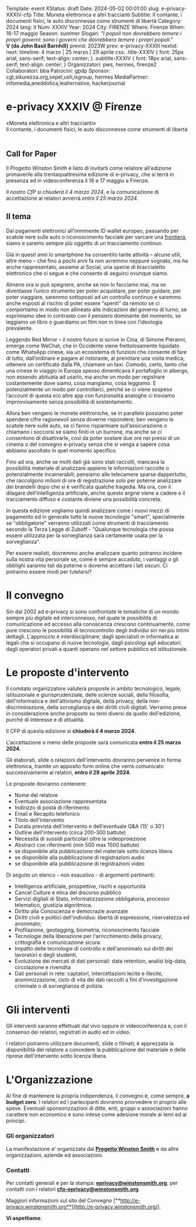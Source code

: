 Template: event
XStatus: draft
Date: 2024-05-02 00:01:00
slug: e-privacy-XXXIV-cfp
Title: Moneta elettronica e altri traccianti
Subtitle: Il contante, i documenti fisici, le auto disconnesse come strumenti di libertà
Category: 2024
lang: it
Num: XXXIV
Year: 2024
City: FIRENZE
Where: Firenze
When: 16-17 maggio
Season: summer
Slogan: <i>"I popoli non dovrebbero temere i propri governi: sono i governi che dovrebbero temere i propri popoli."</i><br/><b>V (da John Basil Barnhill)</b>
previd: 2023W
prev: e-privacy-XXXIII
nextid:
next:
timeline: 4 marzo | 25 marzo | 29 aprile
css: .title-XXXIV { font: 25px arial, sans-serif; text-align: center; }   .subtitle-XXXIV { font: 18px arial, sans-serif; text-align: center; } 
Organizzatori: pws, hermes, firenze2
Collaboratori: bba 
Patrocini: gpdp 
Sponsor: cgt,sikurezza.org,sepel,ush,isgroup, hermes
MediaPartner: infomedia,aneddotica,lealternative, hackerjournal


e-privacy XXXIV @ Firenze
===============================

<div class="title-XXXIV">«Moneta elettronica e altri traccianti»</div>

<div class="subtitle-XXXIV">Il contante, i documenti fisici, le auto disconnesse come strumenti di libertà</div>

<br>

<!-- b class="avviso">Attenzione: Il CFP di questa edizione si è chiuso il 10 maggio.</b -->
<!-- b class="avviso">Attenzione:</b> Questa edizione di e-privacy sarà a numero chiuso. 
Per iscriversi in lista d'attesa per l'accesso compilare questo <a href="/iscrizione-lista-dattesa-eprivacy.html">form</a>. Grazie. -->

Call for Paper
--------------

Il *Progetto Winston Smith* è lieto di invitarti come relatore all'edizione
primaverile alla trentaquattresima edizione di e-privacy, che si terrà in
presenza ed in videoconferenza il 16 e 17 maggio a Firenze.

*Il nostro CfP si chiuderà il 4 marzo 2024*, e la comunicazione di
accettazione ai relatori avverrà *entro il 25 marzo 2024.*

Il tema
-------

Dai pagamenti elettronici all’imminente ID wallet europeo, passando per scatole nere sulle auto o riconoscimento facciale per varcare una [frontiera](https://www.quotidiano.net/esteri/gran-bretagna-niente-passaporto-kzdxtfni), siamo e saremo sempre più oggetto di un tracciamento continuo.

Già in questi anni lo smartphone ha consentito tante attività – alcune utili, altre meno – che fino a pochi anni fa non avremmo neppure sognato, ma ha anche rappresentato, assieme ai Social, una specie di braccialetto elettronico che ci segue e che consente di seguirci ovunque siamo.

Almeno ora si può spegnere, anche se non lo facciamo mai, ma se diventasse l’unico strumento per poter acquistare, per poter guidare, per poter viaggiare, saremmo sottoposti ad un controllo continuo e saremmo anche esposti al rischio di poter essere “spenti” da remoto se ci comportiamo in modo non allineato alle indicazioni del governo di turno, se esprimiamo idee in contrasto con il pensiero dominante del momento, se leggiamo un libro o guardiamo un film non in linea con l’ideologia prevalente.

Leggendo Red Mirror – il nostro futuro si scrive in Cina, di Simone Pieranni, emerge come WeChat, che in Occidente viene frettolosamente liquidato come WhatsApp cinese, sia un ecosistema di funzioni che consente di fare di tutto, dall’ordinare e pagare al ristorante, al prenotare una visita medica, ottenere un certificato dalla PA, chiamare un taxi. Comodo, certo, tanto che una cinese in viaggio in Europa spesso dimenticava il portafoglio in albergo, non essendo abituata ad usarlo, ma anche un modo per registrare costantemente dove siamo, cosa mangiamo, cosa leggiamo. E potenzialmente un modo per controllarci, perché se ci viene sospeso l’account di questa e/o altre app con funzionalità analoghe ci troviamo improvvisamente senza possibilità di sostentamento.

Allora ben vengano le monete elettroniche, se in parallelo possiamo poter spendere cifre ragionevoli senza doverne rispondere; ben vengano le scatole nere sulle auto, se ci fanno risparmiare sull’assicurazione o chiamano i soccorsi se siamo finiti in un burrone, ma anche se ci consentono di disattivarle, così da poter sostare due ore nei pressi di un cinema o del convegno e-privacy senza che si venga a sapere cosa abbiamo ascoltato in quel momento specifico.

Fino ad ora, anche se molti dati già sono stati raccolti, mancava la possibilità materiale di analizzare appieno le informazioni raccolte o potenzialmente incamerabili; pensiamo alle telecamere sparse dappertutto, che raccolgono milioni di ore di registrazione solo per poterne analizzare dei brandelli dopo che si è verificata qualche tragedia. Ma ora, con il dilagare dell’intelligenza artificiale, anche questo argine viene a cadere e il tracciamento diffuso e costante diviene una possibilità concreta. 

In questa edizione vogliamo quindi analizzare come i nuovi mezzi di pagamento  ed in generale tutte le nuove tecnologie "smart", specialmente se "obbligatorie" verranno utilizzati come strumenti di tracciamento secondo la Terza Legge di Zuboff - "Qualunque tecnologia che possa essere utilizzata per la sorveglianza sarà certamente usata per la sorveglianza".

Per essere realisti, dovremmo anche analizzare quanto potranno incidere sulla nostra vita personale se, come è sempre accaduto, i vantaggi o gli obblighi saranno tali da poterne o doverne accettare i lati oscuri. Ci potranno essere modi per tutelarsi?
 

Il convegno
===========

Sin dal 2002 ad e-privacy si sono confrontate le tematiche di un mondo
sempre più digitale ed interconnesso, nel quale le possibilità di
comunicazione ed accesso alla conoscenza crescono continuamente, come
pure crescono le possibilità di tecnocontrollo degli individui sin nei
più intimi dettagli. L'approccio è interdisciplinare; dagli specialisti
in informatica ai legali che si occupano di nuove tecnologie, dagli
psicologi agli educatori, dagli operatori privati a quanti operano nel
settore pubblico ed istituzionale.

Le proposte d'intervento
=========================

Il comitato organizzatore valuterà proposte in ambito tecnologico,
legale, istituzionale e giurisprudenziale, delle scienze sociali, della
filosofia, dell'informatica e dell'attivismo digitale, della privacy,
della non-discriminazione, della sorveglianza e dei diritti civili
digitali. Verranno prese in considerazione anche proposte su temi
diversi da quello dell'edizione, purché di interesse e di attualità.

Il CFP di questa edizione si **chiuderà il 4 marzo 2024**.

L'accettazione o meno delle proposte sarà comunicata **entro il 25 marzo 2024**.

Gli elaborati, slide o relazioni dell'intervento dovranno pervenire in
forma elettronica, tramite un apposito form online che verrà comunicato successivamente ai relatori, **entro il 29 aprile 2024**.

<!-- **La proposta deve essere presentata usando questo [form](/e-privacy-XXXIV-proposta.html).** -->

Le proposte dovranno contenere:

-   Nome del relatore
-   Eventuale associazione rappresentata
-   Indirizzo di posta di riferimento
-   Email e Recapito telefonico
-   Titolo dell'intervento
-   Durata prevista dell'intervento e dell'eventuale Q&A (15' o 30')
-   Outline dell'intervento (circa 200-300 battute)
-   Necessità di sussidi particolari oltre la videoproiezione
-   Abstract con riferimenti (min 500 max 1500 battute)
-   se disponibile alla pubblicazione del materiale sotto licenza libera
-   se disponibile alla pubblicazione di registrazioni audio
-   se disponibile alla pubblicazione di registrazioni video

Di seguito un elenco - non esaustivo - di argomenti pertinenti:

-   Intelligenza artificiale, prospettive, rischi e opportunità
-   Cancel Culture e etica del discorso pubblico
-   Servizi digitali di Stato, informatizzazione obbligatoria, processo
    telematico, giustizia algoritmica.
-   Diritto alla Conoscenza e democrazie avanzate
-   Diritti civili e politici dell'individuo: libertà di espressione,
    riservatezza ed anonimato;
-   Profilazione, geotagging, biometria, riconoscimento facciale
-   Tecnologie della liberazione per l'arricchimento della privacy,
    crittografia e comunicazione sicura.
-   Impatto delle tecnologie di controllo e dell'anonimato sui diritti
    dei lavoratori e degli studenti.
-   Evoluzione dei mercati di dati personali: data retention, analisi
    big-data, circolazione e rivendita
-   Dati personali in rete: captatori, intercettazioni lecite e
    illecite, anonimizzazione, ciclo di vita dei dati raccolti a fini
    d'investigazione criminale o di sorveglianza di polizia.

Gli interventi
==============

Gli interventi saranno effettuati dal vivo oppure in videoconferenza e,
con il consenso dei relatori, registrati in audio ed in video.

I relatori potranno utilizzare documenti, slide o filmati; è apprezzata
la disponibilità del relatore a concedere la pubblicazione del materiale
e delle riprese dell'intervento sotto licenza libera.

L'Organizzazione
=================

Al fine di mantenere la propria indipendenza, il convegno è, come
sempre, **a budget zero**. I relatori ed i partecipanti dovranno
provvedere in proprio alle spese. Eventuali sponsorizzazioni di ditte,
enti, gruppi o associazioni hanno carattere non economico e sono intese
come adesione morale ai temi ed ai principi.

### Gli organizzatori

La manifestazione e' organizzata dal [**Progetto Winston Smith**](http://pws.winstonsmith.org/)
 e da altre organizzazioni, aziende ed associazioni.

### Contatti

Per contatti generali e per la stampa:
[**eprivacy@winstonsmith.org**](mailto:eprivacy@winstonsmith.org), per
contatti con i relatori
[**cfp-eprivacy@winstonsmith.org**](mailto:cfp-eprivacy@winstonsmith.org).

Maggiori informazioni sul sito del Convegno
[**http://e-privacy.winstonsmith.org**](http://e-privacy.winstonsmith.org/).

**Vi aspettiamo**.
